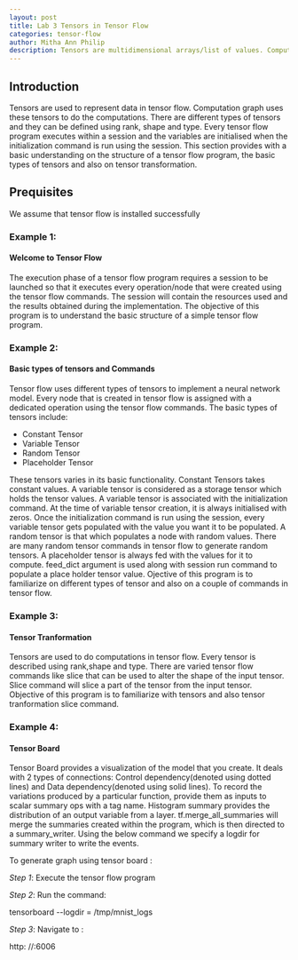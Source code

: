 ```yaml
---
layout: post
title: Lab 3 Tensors in Tensor Flow  
categories: tensor-flow
author: Mitha Ann Philip
description: Tensors are multidimensional arrays/list of values. Computations are carried out using tensors. This is a practical guide with worked out basic examples that would help you familiarize with Tensor Flow.
---
```

## Introduction
Tensors are used to represent data in tensor flow. Computation graph uses these tensors to do the computations. There are different 
types of tensors and they can be defined using rank, shape and type. Every tensor flow program executes within a session and the variables are initialised  when the initialization command is run using the session. This section provides with a basic understanding on the structure of a tensor flow program, the basic types of tensors and also on tensor transformation.

## Prequisites
We assume that tensor flow is installed successfully

### Example 1: 

#### Welcome to Tensor Flow

The execution phase of a tensor flow program requires a session to be launched so that it executes every operation/node that were created using the tensor flow commands. The session will contain the resources used and the results obtained during the implementation. The objective of this program is to understand the basic structure of a simple tensor flow program.

### Example 2: 

#### Basic types of tensors and Commands
 Tensor flow uses different types of tensors to implement a neural network model. Every node that is created in tensor flow is assigned with a dedicated operation using the tensor flow commands. The basic types of tensors include:
 
 - Constant Tensor
 - Variable Tensor
 - Random Tensor
 - Placeholder Tensor
 
These tensors varies in its basic functionality. Constant Tensors takes constant values. A variable tensor is considered as a storage tensor which holds the tensor values. A variable tensor is associated with the initialization command. At the time of variable tensor creation, it is always initialised with zeros. Once the initialization command is run using the session, every variable tensor gets populated with the value you want it to be populated. A random tensor is that which populates a node with random values. There are many random tensor commands in tensor flow to generate random tensors. A placeholder tensor is always fed with the values for it to compute. feed_dict argument is used along with session run command to populate a place holder tensor value. Ojective of this program is to familiarize on different types of tensor and also on a couple of commands in tensor flow.

### Example 3: 

#### Tensor Tranformation

Tensors are used to do computations in tensor flow. Every tensor is described using rank,shape and type. There are varied tensor flow commands like slice that can be used to alter the shape of the input tensor. Slice command will slice a part of the tensor from the input tensor. Objective of this program is to familiarize with tensors and also tensor tranformation slice command.

### Example 4: 

#### Tensor Board

Tensor Board provides a visualization of the model that you create. It deals with 2 types of connections: Control dependency(denoted using dotted lines) and Data dependency(denoted using solid lines). To record the variations produced by a particular function, provide them as inputs to scalar summary ops with a tag name. Histogram summary provides the distribution of an output variable from a layer. tf.merge_all_summaries will merge the summaries created within the program, which is then directed to a summary_writer. Using the below command we specify a logdir for summary writer to write the events. 

To generate graph using tensor board : 


 *Step 1*: Execute the tensor flow program

 *Step 2*: Run the command:
 
                
  tensorboard --logdir = /tmp/mnist_logs 
                

 *Step 3*:  Navigate to :
                
  http: //<server IP address>:6006
               



